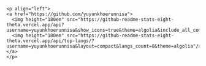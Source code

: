     <p align="left">
    <a href="https://github.com/yuyunkhoerunnisa">
      <img height="180em" src="https://github-readme-stats-eight-theta.vercel.app/api?username=yuyunkhoerunnisa&show_icons=true&theme=algolia&include_all_commits=true&count_private=true"/>
      <img height="180em" src="https://github-readme-stats-eight-theta.vercel.app/api/top-langs/?username=yuyunkhoerunnisa&layout=compact&langs_count=8&theme=algolia"/>
    </a>
    </p>
